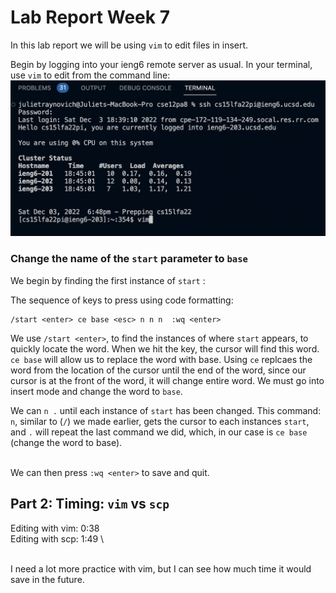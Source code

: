# Lab Report Week 7
In this lab report we will be using ```vim``` to edit files in insert.

Begin by logging into your ieng6 remote server as usual. In your terminal, use ```vim``` to edit from the command line: 
![](https://github.com/jraynovi/cse15l-lab-reports/blob/main/week-7/LAB4-1A.png?raw=true)

### Change the name of the ```start``` parameter to ```base```

We begin by finding the first instance of ```start``` :

The sequence of keys to press using code formatting:

```
/start <enter> ce base <esc> n n n  :wq <enter>
```
We use ```/start <enter>```, to find the instances of where ```start``` appears, to quickly locate the word. When we hit the <enter> key, the cursor will find this word.
\
```ce base``` will allow us to replace the word with base. Using ```ce``` replcaes the word from the location of the cursor until the end of the word, since our cursor is at the front of the word, it will change entire word. We must go into insert mode and change the word to ```base```. 
 
We can ```n .``` until each instance of ```start``` has been changed. This command: ```n```, similar to (```/```) we made earlier, gets the cursor to each instances ```start```, and ```.``` will repeat the last command we did, which, in our case is ```ce base``` (change the word to base). 

\
We can then press ```:wq <enter>``` to save and quit.

## Part 2: Timing: ```vim``` vs ```scp```

Editing with vim: 0:38 \
Editing with scp: 1:49 \ 

\
I need a lot more practice with vim, but I can see how much time it would save in the future.
